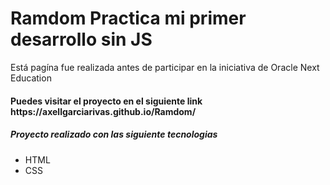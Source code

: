 # Ramdom Practica mi primer desarrollo sin JS

Está pagína fue realizada antes de participar en la iniciativa de Oracle Next Education <br>
<h4>Puedes visitar el proyecto en el siguiente link https://axellgarciarivas.github.io/Ramdom/</h4>

<h5>Proyecto realizado con las siguiente tecnologias</h5>
<ul>
  <li>HTML</li>
  <li>CSS</li>
</ul>
